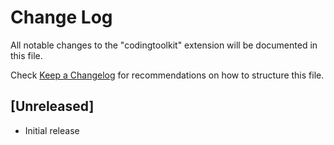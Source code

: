 # Change Log

All notable changes to the "codingtoolkit" extension will be documented in this file.

Check [Keep a Changelog](http://keepachangelog.com/) for recommendations on how to structure this file.

## [Unreleased]

- Initial release